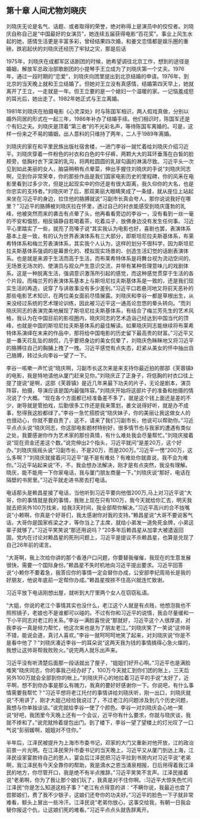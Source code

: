 ## 第十章 人间尤物刘晓庆

刘晓庆无论是名气、话题、或者取得的荣誉，绝对称得上是演员中的佼佼者。刘晓庆自称自己是“中国最好的女演员”，她连续五届获得电影“百花奖”。事业上风生水起的她，感情生活更是丰富多彩，曾经结果四次婚，和姜文恋情都是娱乐圈的重磅。跌宕起伏的刘晓庆还经历了牢狱之灾，那是后话

1975年，刘晓庆在成都军区话剧团的时候，她希望调往北京工作，想到的途径是婚姻，解放军总政治部歌剧团的小提琴手王立成为了刘晓庆第一个丈夫。1976年，通过一段时期的“恋爱”，刘晓庆向团里提出到北京结婚的申请。1976年，到北京的当天晚上就和王立结婚了。但她对王立没有真感情，结婚第四天早上，她就离开了王立，一走就是一年。但王立要的是一个媳妇一个温暖的家。一记恼羞成怒的耳光后，她出走了。1982年她正式与王立离婚。

1981年刘晓庆在拍摄电影《心灵深处》时与陈国军相识，两人假戏真做，分别以婚外同居的形式在一起三年，1986年补办了结婚手续。他们相识时，陈国军还是个有妇之夫。刘晓庆是顶着“第三者”的不光彩名声，等待陈国军离婚的。可是，这样一份来之不易的婚姻，出人意料的只维持了两年，二人于1989年离婚。

刘晓庆的家在和平里民族出版社宿舍楼，一进门李谷一就忙着给刘晓庆介绍习近平。刘晓庆穿着一件粉色的衬衣和白色的牛仔裤，两颗大大的耳环垂落在白皙的脸颊旁，低胸衬衣下深深的乳沟，将两粒圆圆的乳球勾画的淋漓尽致。习近平头一次见到如此美丽的女人，脑袋稍稍有点晕菜，伸出手握住刘晓庆的手说“刘晓庆同志啊，见到你非常荣幸，你的那些作品是我们国家电影历史的里程碑，你的风釆在电影里看到过多少次，但是比起现实中的你还是有很大距离，我久仰你的大名，也是你忠实的支持者。”刘晓庆听了后，那双美丽大眼睛笑成了一条缝，就从座位上站起来坐在习近平的身边，拉住他的胳膊就说“习副市长真会夸人，那你说说我好在哪里？”习近平的胳膊被刘晓庆拉在怀里，透过自己的衬衣能感受到晓庆蓬勃的乳峰，他被突然而来的袭击有点晕了头，他再看看旁边的李谷一，没有看到一丝一毫的不安和愠怒，相反镇静自若喝着茶，吃着瓜子，放佛身边没有发生任何事。习近平心里踏实了一些，就亮了亮嗓子说“其实我认为电影也好，喜剧也罢，表演体系基本上是一致，有的认为世界表演体系有三大部分，即斯坦尼拉夫斯基体系，布莱希特体系和梅兰芳表演体系，其实我个人认为，这样的划分不很科学，因为斯坦尼拉夫斯基体系强调的是幕景化的、模拟现实场景的、创造生活幻觉的话剧表演体系。也是就是来源于生活而高于生活，而布莱希特体系是将舞台视为流动空间的、无场景无场次的、使演员与观众产生意识交流，并带有某种哲理意味儿的戏剧体系。这是一种脱离生活，强调意识激荡所引起的感觉，而这种感觉贯穿于生活的各个片段。而梅兰芳的表演体系基本上与斯坦尼拉夫斯基体系是一致的，还是我们现实生活的再造，说穿了与讲故事没有多少差别。”习近平口若悬河地又将前天恶补的那些电影艺术知识，在两位美女面前尽情展露。刘晓庆和李谷一都是草根出生，从来没经过系统的艺术理论训练，因此被习近平这一通高论忽悠的晕头转向。“而刘晓庆同志的表演完美地展现了斯坦尼拉夫斯基体系，有结合了梅兰芳先生的艺术风格，我认为在中国目前的影视圈内，晓庆同志的艺术造诣己经达到中国当代的顶峰，也就是中国的斯坦尼拉夫斯基体系的最佳解读。如果晓庆同志能继续将布莱希特体系演绎在未来的作品中，那将给中国电影的历史留下最高贵的财富。”习近平又是一番天花乱坠的胡侃，几乎要把身边的美女侃晕了，刘晓庆色眯眯地又将习近平的胳膊往自己的胸脯上拽了一拽。习近平感觉有点失态，赶紧从美女的怀中抽出自己胳膊，转过头向李谷一望了一下。

李谷一咳嗽一声忙说“晓庆啊，习副市长这次来是来支持你最近拍的那部《芙蓉镇》的电影，我是特地请他从厦门赶来见你。”刘晓庆正了正身子，将低胸的衬衣口往上提了提说“是啊，这部《芙蓉镇》是近几年来最下功夫的片子，无论是剧本，演员阵容，拍摄，导演应该是国内最强阵容。”刘晓庆开始将这部片子的准备和拍摄的情况说了个大概。“现在各个方面都已经准备差不多了，就是这个钱上面还是差的不少，谢导就是管拍戏，后勤很多工作还是我来策划，姜文说得好听，就是办不成事，愁得我这脸都绿了。”李谷一急忙搭腔说“晓庆妹子，你的美丽让我这做女人的也很动心，你就不要自责了，这不，请来了我们习副市长，他说可以帮助你。”习近平点点头说“晓庆同志，你这部电影题材特别好，很多情节也与我家的遭遇有类似之处，我要感谢你作为艺术家的那份真情，有什么难处我会尽量帮忙。”刘晓庆接着说“现在资金还差这个数。”说完伸出2个指头，习近平就问“是差20万，这个好办。”刘晓庆摇摇头说“习副市长，不是20万，而是200万。”习近平一愣“200万，这么多啊？”刘晓庆就接着问习近平“是不是有难处？有难处你就直说，我不会为难你。”习近平站起来说“不，不，我会想办法解决，刚才是有点突然，我没有理解。晓庆，能不能用一下你家电话，我与厦门朋友商量一下。”刘晓庆说“那好，电话在隔壁的书房里。”习近平就走进书房去打电话。

电话那头是赖昌星接了电话，当他听到习近平要向他借200万,马上对习近平说“大哥，你的事情就是我的事情，我账上现在只有100万，我今天就给你汇去，明天我就去把另外100万找来，给我3天时间，我全部帮你解决。”习近平高兴的合不拢嘴说“小赖啊，你真是个好哥们，我太感谢你对我的支持。”赖昌星说“大哥不要说客气话，大哥你是国家栋梁之才，等你当上了主席，就给小弟发一道免死金牌，小弟这辈子就够了。”习近平笑笑说“那还用说吗？”20多年后赖昌星从加拿大被遣返回国，党内在讨论对赖昌星的死刑问题上，习近平是提议不杀赖昌星，也算是兑现了自己26年前的诺言。

“大哥啊，我上次给你讲的那个香港户口问题，你要替我催催，我现在的生意发展很快，需要一个国际身份。”赖昌星不失时机地向习近平提出要求。习近平回答说“小赖你不要着急，我答应你的事情一定会替你办成，公安部李纪周局长是我的好朋友，他说年底前一定帮你办成。”赖昌星按捺不住高兴就连忙致谢。

习近平放下电话刚想出屋，就听到大厅里两个女人在窃窃私语。

“大姐，你说的老江个事情其实也没什么，老江这个人就是有点贱，他想泡我也不照照镜子，老娘也不是谁都可以碰的。不过有你和习近平的说情，我会尽量缓和一下小平同志对老江的关系。”李谷一满脸喜悦说“那就好，习近平这个人很厚道，对我李谷一真是倾力帮忙，他这次来也是为了朋友老江。”刘晓庆笑了一笑说“这帅哥不错，能说会道，真讨人喜欢。”李谷一就呵呵呵地笑了起来，对刘晓庆说“你是不是看中他了？”刘晓庆凑近李谷一的耳朵说“这两天我为钱的事情搞得心急火燦的，我想让这帅哥帮我败败火。”说完两人就乐出声来。

习近平没有听清楚后面那一段话就出了屋子，“姐姐们好开心啊。”习近平也是满脸堆笑“晓庆同志，你的事我己经办好了，100万今天就汇到你们团的账上，三天后另外100万就会全部到你的帐上。”刘晓庆开心的地拉着习近平的手说“太好了，近平啊，想不到你办事是那么有魄力，我真的要好好感谢你一下。你说吧，有什么事情需要我帮忙？”习近平想将老江托付的事情讲给刘晓庆听，刚一出口，刘晓庆就说“不用讲了，刚才大姐己经给我说过了，不过老江的问题涉及到几个历史问题，我想与你单独谈谈。”说完就给李谷一使了个颜色。李谷一对刘晓庆会心地一笑说“好吧，我团里今天晚上还有一个会议，近平你有什么要求，你就与晓庆谈，我就不掺和了。”说完就拎着提包出门。到了楼下，李谷一望了望楼上的灯光叹了一口气说“彭丽媛啊，姐姐对不住你。”

半年后，江泽民被提升为上海市市委书记，邓家的大门又重新对他开放，江的政治前景一片光明。在江泽民荣升市委书记的当天晚上，习近平又从厦门到达上海，江泽民设家宴款待自己的恩人，宴会后江泽民把习近平拉到书房内对习近平说“老弟啊，我江泽民有今天全靠你的帮助，我是滴水之恩当涌泉相报，日后用得着我江泽民的地方，你尽管开口，我是绝不有半点推辞。”习近平笑笑不言声。江泽民接着说“老弟啊，你为了我让那个娘们玩了，我真是对不住你啊。:习近平大惊失色忙问江泽民“你是怎么知道这档子事？”老江有点得意的讲：“不瞒你说，我最近也尝了尝那娘们，费了我不少银子，这娘们还夸你的功夫好。”习近平的脸色一下子就非常难看，额头上冒出一些冷汗。江泽民说“老弟你放心，这事交给我，有朝一日我会替你报这个仇，让这娘们死的难看。”习近平点点头就告辞离开。
